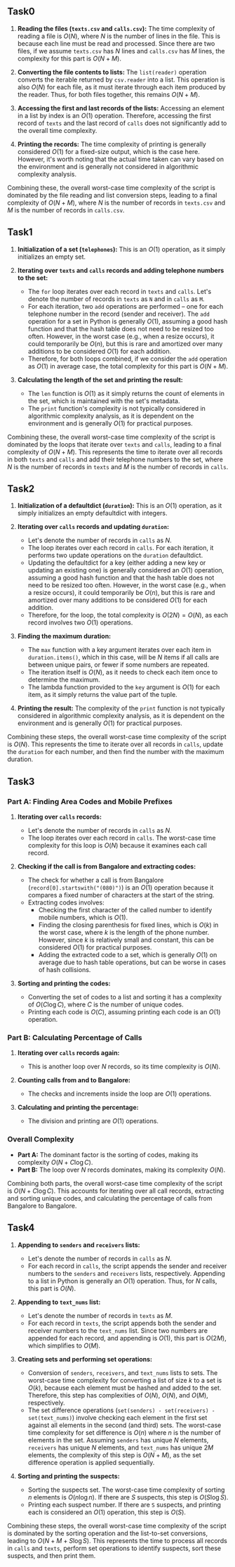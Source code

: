 ## Task0

1. **Reading the files (`texts.csv` and `calls.csv`):** The time complexity of reading a file is $O(N)$, where $N$ is the number of lines in the file. This is because each line must be read and processed. Since there are two files, if we assume `texts.csv` has $N$ lines and `calls.csv` has $M$ lines, the complexity for this part is $O(N + M)$.

2. **Converting the file contents to lists:** The `list(reader)` operation converts the iterable returned by `csv.reader` into a list. This operation is also $O(N)$ for each file, as it must iterate through each item produced by the reader. Thus, for both files together, this remains $O(N + M)$.

3. **Accessing the first and last records of the lists:** Accessing an element in a list by index is an $O(1)$ operation. Therefore, accessing the first record of `texts` and the last record of `calls` does not significantly add to the overall time complexity.

4. **Printing the records:** The time complexity of printing is generally considered $O(1)$ for a fixed-size output, which is the case here. However, it's worth noting that the actual time taken can vary based on the environment and is generally not considered in algorithmic complexity analysis.

Combining these, the overall worst-case time complexity of the script is dominated by the file reading and list conversion steps, leading to a final complexity of $O(N + M)$, where $N$ is the number of records in `texts.csv` and $M$ is the number of records in `calls.csv`.

## Task1

1. **Initialization of a set (`telephones`):** This is an $O(1)$ operation, as it simply initializes an empty set.

2. **Iterating over `texts` and `calls` records and adding telephone numbers to the set:** 
   - The `for` loop iterates over each record in `texts` and `calls`. Let's denote the number of records in `texts` as `N` and in `calls` as `M`.
   - For each iteration, two `add` operations are performed – one for each telephone number in the record (sender and receiver). The `add` operation for a set in Python is generally $O(1)$, assuming a good hash function and that the hash table does not need to be resized too often. However, in the worst case (e.g., when a resize occurs), it could temporarily be $O(n)$, but this is rare and amortized over many additions to be considered $O(1)$ for each addition.
   - Therefore, for both loops combined, if we consider the `add` operation as $O(1)$ in average case, the total complexity for this part is $O(N + M)$.

3. **Calculating the length of the set and printing the result:** 
   - The `len` function is $O(1)$ as it simply returns the count of elements in the set, which is maintained with the set's metadata.
   - The `print` function's complexity is not typically considered in algorithmic complexity analysis, as it is dependent on the environment and is generally $O(1)$ for practical purposes.

Combining these, the overall worst-case time complexity of the script is dominated by the loops that iterate over `texts` and `calls`, leading to a final complexity of $O(N + M)$. This represents the time to iterate over all records in both `texts` and `calls` and add their telephone numbers to the set, where $N$ is the number of records in `texts` and $M$ is the number of records in `calls`.

## Task2

1. **Initialization of a defaultdict (`duration`):** This is an $O(1)$ operation, as it simply initializes an empty defaultdict with integers.

2. **Iterating over `calls` records and updating `duration`:**
   - Let's denote the number of records in `calls` as $N$.
   - The loop iterates over each record in `calls`. For each iteration, it performs two update operations on the `duration` defaultdict.
   - Updating the defaultdict for a key (either adding a new key or updating an existing one) is generally considered an $O(1)$ operation, assuming a good hash function and that the hash table does not need to be resized too often. However, in the worst case (e.g., when a resize occurs), it could temporarily be $O(n)$, but this is rare and amortized over many additions to be considered $O(1)$ for each addition.
   - Therefore, for the loop, the total complexity is $O(2N) = O(N)$, as each record involves two $O(1)$ operations.

3. **Finding the maximum duration:**
   - The `max` function with a key argument iterates over each item in `duration.items()`, which in this case, will be $N$ items if all calls are between unique pairs, or fewer if some numbers are repeated.
   - The iteration itself is $O(N)$, as it needs to check each item once to determine the maximum.
   - The lambda function provided to the `key` argument is $O(1)$ for each item, as it simply returns the value part of the tuple.

4. **Printing the result:** The complexity of the `print` function is not typically considered in algorithmic complexity analysis, as it is dependent on the environment and is generally $O(1)$ for practical purposes.

Combining these steps, the overall worst-case time complexity of the script is $O(N)$. This represents the time to iterate over all records in `calls`, update the `duration` for each number, and then find the number with the maximum duration.

## Task3

### Part A: Finding Area Codes and Mobile Prefixes

1. **Iterating over `calls` records:**
   - Let's denote the number of records in `calls` as $N$.
   - The loop iterates over each record in `calls`. The worst-case time complexity for this loop is $O(N)$ because it examines each call record.

2. **Checking if the call is from Bangalore and extracting codes:**
   - The check for whether a call is from Bangalore (`record[0].startswith("(080)")`) is an $O(1)$ operation because it compares a fixed number of characters at the start of the string.
   - Extracting codes involves:
     - Checking the first character of the called number to identify mobile numbers, which is $O(1)$.
     - Finding the closing parenthesis for fixed lines, which is $O(k)$ in the worst case, where $k$ is the length of the phone number. However, since $k$ is relatively small and constant, this can be considered $O(1)$ for practical purposes.
     - Adding the extracted code to a set, which is generally $O(1)$ on average due to hash table operations, but can be worse in cases of hash collisions.

3. **Sorting and printing the codes:**
   - Converting the set of codes to a list and sorting it has a complexity of $O(C \log C)$, where $C$ is the number of unique codes.
   - Printing each code is $O(C)$, assuming printing each code is an $O(1)$ operation.

### Part B: Calculating Percentage of Calls

1. **Iterating over `calls` records again:**
   - This is another loop over $N$ records, so its time complexity is $O(N)$.

2. **Counting calls from and to Bangalore:**
   - The checks and increments inside the loop are $O(1)$ operations.

3. **Calculating and printing the percentage:**
   - The division and printing are $O(1)$ operations.

### Overall Complexity

- **Part A:** The dominant factor is the sorting of codes, making its complexity $O(N + C \log C)$.
- **Part B:** The loop over $N$ records dominates, making its complexity $O(N)$.

Combining both parts, the overall worst-case time complexity of the script is $O(N + C \log C)$. This accounts for iterating over all call records, extracting and sorting unique codes, and calculating the percentage of calls from Bangalore to Bangalore.

## Task4

1. **Appending to `senders` and `receivers` lists:**
   - Let's denote the number of records in `calls` as $N$.
   - For each record in `calls`, the script appends the sender and receiver numbers to the `senders` and `receivers` lists, respectively. Appending to a list in Python is generally an $O(1)$ operation. Thus, for $N$ calls, this part is $O(N)$.

2. **Appending to `text_nums` list:**
   - Let's denote the number of records in `texts` as $M$.
   - For each record in `texts`, the script appends both the sender and receiver numbers to the `text_nums` list. Since two numbers are appended for each record, and appending is $O(1)$, this part is $O(2M)$, which simplifies to $O(M)$.

3. **Creating sets and performing set operations:**
   - Conversion of `senders`, `receivers`, and `text_nums` lists to sets. The worst-case time complexity for converting a list of size $k$ to a set is $O(k)$, because each element must be hashed and added to the set. Therefore, this step has complexities of $O(N)$, $O(N)$, and $O(M)$, respectively.
   - The set difference operations (`set(senders) - set(receivers) - set(text_nums)`) involve checking each element in the first set against all elements in the second (and third) sets. The worst-case time complexity for set difference is $O(n)$ where $n$ is the number of elements in the set. Assuming `senders` has unique $N$ elements, `receivers` has unique $N$ elements, and `text_nums` has unique $2M$ elements, the complexity of this step is $O(N + M)$, as the set difference operation is applied sequentially.

4. **Sorting and printing the suspects:**
   - Sorting the suspects set. The worst-case time complexity of sorting $n$ elements is $O(n \log n)$. If there are $S$ suspects, this step is $O(S \log S)$.
   - Printing each suspect number. If there are `S` suspects, and printing each is considered an $O(1)$ operation, this step is $O(S)$.

Combining these steps, the overall worst-case time complexity of the script is dominated by the sorting operation and the list-to-set conversions, leading to $O(N + M + S \log S)$. This represents the time to process all records in `calls` and `texts`, perform set operations to identify suspects, sort these suspects, and then print them.